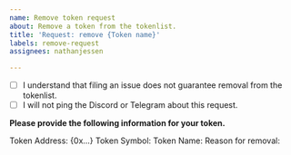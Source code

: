 ```yaml
---
name: Remove token request
about: Remove a token from the tokenlist.
title: 'Request: remove {Token name}'
labels: remove-request
assignees: nathanjessen

---
```


- [ ] I understand that filing an issue does not guarantee removal from the tokenlist.
- [ ] I will not ping the Discord or Telegram about this request.

**Please provide the following information for your token.**

Token Address: {0x...}
Token Symbol: 
Token Name: 
Reason for removal: 
